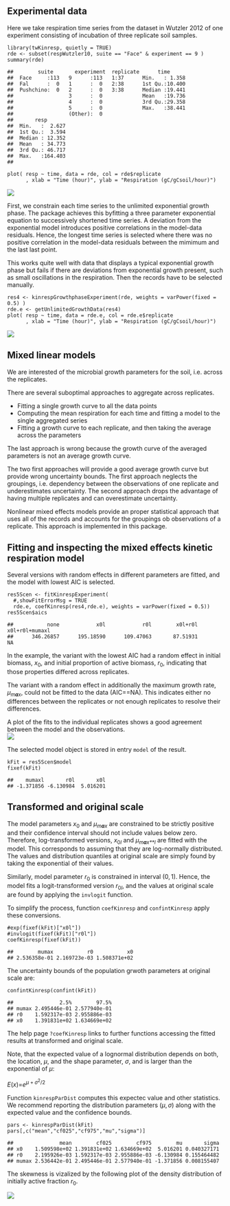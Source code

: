 Experimental data
-----------------

Here we take respiration time series from the dataset in Wutzler 2012 of
one experiment consisting of incubation of three replicate soil samples.

    library(twKinresp, quietly = TRUE) 
    rde <- subset(respWutzler10, suite == "Face" & experiment == 9 )
    summary(rde)

    ##        suite       experiment  replicate      time       
    ##  Face     :113   9      :113   1:37      Min.   : 1.358  
    ##  Fal      :  0   1      :  0   2:38      1st Qu.:10.400  
    ##  Pushchino:  0   2      :  0   3:38      Median :19.441  
    ##                  3      :  0             Mean   :19.736  
    ##                  4      :  0             3rd Qu.:29.358  
    ##                  5      :  0             Max.   :38.441  
    ##                  (Other):  0                             
    ##       resp        
    ##  Min.   :  2.627  
    ##  1st Qu.:  3.594  
    ##  Median : 12.352  
    ##  Mean   : 34.773  
    ##  3rd Qu.: 46.717  
    ##  Max.   :164.403  
    ## 

    plot( resp ~ time, data = rde, col = rde$replicate
          , xlab = "Time (hour)", ylab = "Respiration (gC/gCsoil/hour)")

<img src="kinrespExperiment_files/figure-markdown_strict/unnamed-chunk-7-1.png" style="display:block; margin: auto" />

First, we constrain each time series to the unlimited exponential growth
phase. The package achieves this byfitting a three parameter exponential
equation to successively shortened time series. A deviation from the
exponential model introduces positive correlations in the model-data
residuals. Hence, the longest time series is selected where there was no
positive correlation in the model-data residuals between the mimimum and
the last last point.

This works quite well with data that displays a typical exponential
growth phase but fails if there are deviations from exponential growth
present, such as small oscillations in the respiration. Then the records
have to be selected manually.

    res4 <- kinrespGrowthphaseExperiment(rde, weights = varPower(fixed = 0.5) )
    rde.e <- getUnlimitedGrowthData(res4)
    plot( resp ~ time, data = rde.e, col = rde.e$replicate
          , xlab = "Time (hour)", ylab = "Respiration (gC/gCsoil/hour)")

<img src="kinrespExperiment_files/figure-markdown_strict/unnamed-chunk-8-1.png" style="display:block; margin: auto" />

Mixed linear models
-------------------

We are interested of the microbial growth parameters for the soil, i.e.
across the replicates.

There are several suboptimal approaches to aggregate across replicates.

-   Fitting a single growth curve to all the data points
-   Computing the mean respiration for each time and fitting a model to
    the single aggregated series
-   Fitting a growth curve to each replicate, and then taking the
    average across the parameters

The last approach is wrong because the growth curve of the averaged
parameters is not an average growth curve.

The two first approaches will provide a good average growth curve but
provide wrong uncertainty bounds. The first approach neglects the
groupings, i.e. dependency between the observations of one replicate and
underestimates uncertainty. The second approach drops the advantage of
having multiple replicates and can overestimate uncertainty.

Nonlinear mixed effects models provide an proper statistical approach
that uses all of the records and accounts for the groupings ob
observations of a replicate. This approach is implemented in this
package.

Fitting and inspecting the mixed effects kinetic respiration model
------------------------------------------------------------------

Several versions with random effects in different parameters are fitted,
and the model with lowest AIC is selected.

    res5Scen <- fitKinrespExperiment(
      #,showFitErrorMsg = TRUE
      rde.e, coefKinresp(res4,rde.e), weights = varPower(fixed = 0.5))
    res5Scen$aics

    ##           none            x0l            r0l        x0l+r0l x0l+r0l+mumaxl 
    ##      346.26857      195.18590      109.47063       87.51931             NA

In the example, the variant with the lowest AIC had a random effect in
initial biomass, *x*<sub>0</sub>, and initial proportion of active
biomass, *r*<sub>0</sub>, indicating that those properties differed
across replicates.

The variant with a random effect in additionally the maximum growth
rate, *μ*<sub>*m**a**x*</sub>, could not be fitted to the data
(AIC==NA). This indicates either no differences between the replicates
or not enough replicates to resolve their differences.

A plot of the fits to the individual replicates shows a good agreement
between the model and the observations.
<img src="kinrespExperiment_files/figure-markdown_strict/fits-1.png" style="display:block; margin: auto" />

The selected model object is stored in entry `model` of the result.

    kFit = res5Scen$model
    fixef(kFit)

    ##    mumaxl       r0l       x0l 
    ## -1.371856 -6.130984  5.016201

Transformed and original scale
------------------------------

The model parameters *x*<sub>0</sub> and *μ*<sub>*m**a**x*</sub> are
constrained to be strictly positive and their confidence interval should
not include values below zero. Therefore, log-transformed versions,
*x*<sub>0*l*</sub> and *μ*<sub>*m**a**x**l*</sub> are fitted with the
model. This corresponds to assuming that they are log-normally
distributed. The values and distribution quantiles at original scale are
simply found by taking the exponential of their values.

Similarly, model parameter *r*<sub>0</sub> is constrained in interval
(0, 1). Hence, the model fits a logit-transformed version
*r*<sub>0*l*</sub>, and the values at original scale are found by
applying the `invlogit` function.

To simplify the process, function `coefKinresp` and `confintKinresp`
apply these conversions.

    #exp(fixef(kFit)["x0l"])
    #invlogit(fixef(kFit)["r0l"])
    coefKinresp(fixef(kFit))

    ##        mumax           r0           x0 
    ## 2.536358e-01 2.169723e-03 1.508371e+02

The uncertainty bounds of the population grwoth parameters at original
scale are:

    confintKinresp(confint(kFit))

    ##               2.5%        97.5%
    ## mumax 2.495446e-01 2.577940e-01
    ## r0    1.592317e-03 2.955886e-03
    ## x0    1.391831e+02 1.634669e+02

The help page `?coefKinresp` links to further functions accessing the
fitted results at transformed and original scale.

Note, that the expected value of a lognormal distribution depends on
both, the location, *μ*, and the shape parameter, *σ*, and is larger
than the exponential of *μ*:

*E*(*x*)=*e*<sup>*μ* + *σ*<sup>2</sup>/2</sup>

Function `kinrespParDist` computes this expectec value and other
statistics. We recommend reporting the distribution parameters
(*μ*, *σ*) along with the expected value and the confidence bounds.

    pars <- kinrespParDist(kFit)
    pars[,c("mean","cf025","cf975","mu","sigma")]

    ##               mean        cf025        cf975        mu       sigma
    ## x0    1.509598e+02 1.391831e+02 1.634669e+02  5.016201 0.040327171
    ## r0    2.195926e-03 1.592317e-03 2.955886e-03 -6.130984 0.155464482
    ## mumax 2.536442e-01 2.495446e-01 2.577940e-01 -1.371856 0.008155407

The skewness is vizalized by the following plot of the density
distribution of initially active fraction *r*<sub>0</sub>.

<img src="kinrespExperiment_files/figure-markdown_strict/r0Density-1.png" style="display:block; margin: auto" />
